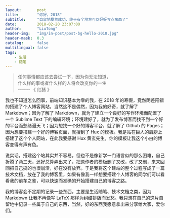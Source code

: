 ```yaml
---
layout:       post
title:        "你好，2018"
subtitle:     "自留地垦荒成功，终于有个地方可以好好写点东西了"
date:         2018-02-20 23:07:00
author:       "LiuTong"
header-img:   "img/in-post/post-bg-hello-2018.jpg"
header-mask:  0.3
catalog:      false
multilingual: false
tags:
    - 生活
    - 随笔
---
```


> 任何事情都应该去尝试一下，因为你无法知道，
> <br/>
> 什么样的事或者什么样的人将会改变你的一生
> <br/>
>                        ------ 《 红猪 》

我也不知道怎么回事，前端知识基本为零的我，在 2018 年的寒假，竟然阴差阳错的搭建了个人博客网站，当然这不是偶然，因为我的好奇，就了解了 Markdown；因为了解了 Markdown，就为了建立一个良好的写作环境而配置了一个 Sublime Text 下的编辑环境；环境建好了，就为了发布博客而找不到一个好的平台而愁绪漫天飞；因为想找一个好的博客平台，就了解了 Github 的 Pages；因为想要搭建一个好的博客页面，就搜到了 Hux 的模板。我是站在巨人的肩膀上搭建了这个个人网站，在此我要感谢 Hux 黄玄先生，你的模板让我这个小白的博客变得有声有色。

说实话，搭建这个站其实并不容易，但也不是像新学一门语言似的那么困难，自己折腾了两三天，还好总算弄出来了，把原作者的模板删了又改，改了又删，来来回回把自己搞的也很崩溃，好在没有放弃。于是我将这个建站的整个过程写成了一篇技术文档，放在了我的博客里，如果有像我一样想要搭建个人博客的同学们可以看看我的前车之鉴，可以快速而准确的开始搭建自己的博客之路。

我的博客会不定期的记录一些东西，主要是生活随笔、技术文档之类，因为 Markdown 让我不再像写 LaTeX 那样为纠结排版而发愁。我只想在自己的这片自留地中记录一些属于自己的东西，当然，好的东西我愿意拿出来分享给大家，爱你们。
